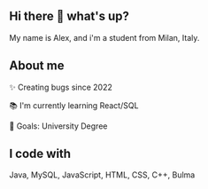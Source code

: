 ## Hi there 👋 what's up?

My name is Alex, and i'm a student from Milan, Italy.

## About me

✨ Creating bugs since 2022

📚 I'm currently learning React/SQL  

🎯 Goals: University Degree

## I code with

Java, MySQL, JavaScript, HTML, CSS, C++, Bulma
